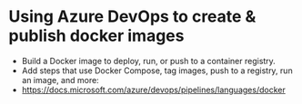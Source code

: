 # Using Azure DevOps to create & publish docker images
- Build a Docker image to deploy, run, or push to a container registry.
- Add steps that use Docker Compose, tag images, push to a registry, run an image, and more:
- https://docs.microsoft.com/azure/devops/pipelines/languages/docker